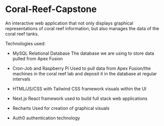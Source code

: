 # Coral-Reef-Capstone

An interactive web application that not only displays graphical representations of coral reef information, but also manages the data of the coral reef tanks. 

Technologies used:

- MySQL Relational Database
    The database we are using to store data pulled from Apex Fusion 

- Cron-Job and Raspberry Pi
    Used to pull data from Apex Fusion/the machines in the coral reef lab and deposit it in the database at regular intervals

- HTML/JS/CSS with Tailwind CSS framework
    visuals within the UI

- Next.js
    React framework used to build full stack web applications
    
- Recharts
    Used for creation of graphical visuals
    
- Auth0
    authentication technology
